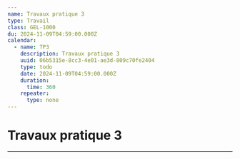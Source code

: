 ```yaml
---
name: Travaux pratique 3
type: Travail
class: GEL-1000
du: 2024-11-09T04:59:00.000Z
calendar:
  - name: TP3
    description: Travaux pratique 3
    uuid: 06b5315e-8cc3-4e01-ae3d-809c70fe2404
    type: todo
    date: 2024-11-09T04:59:00.000Z
    duration:
      time: 360
    repeater:
      type: none
---
```

# Travaux pratique 3
---
